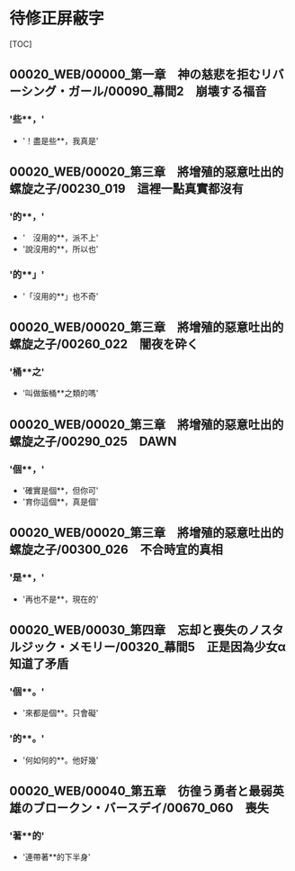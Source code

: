 # 待修正屏蔽字

[TOC]

## 00020_WEB/00000_第一章　神の慈悲を拒むリバーシング・ガール/00090_幕間2　崩壊する福音

### '些**，'

- '！盡是些**，我真是'


## 00020_WEB/00020_第三章　將增殖的惡意吐出的螺旋之子/00230_019　這裡一點真實都沒有

### '的**，'

- '　沒用的**，派不上'
- '說沒用的**，所以也'

### '的**」'

- '「沒用的**」也不奇'


## 00020_WEB/00020_第三章　將增殖的惡意吐出的螺旋之子/00260_022　闇夜を砕く

### '桶**之'

- '叫做飯桶**之類的嗎'


## 00020_WEB/00020_第三章　將增殖的惡意吐出的螺旋之子/00290_025　DAWN

### '個**，'

- '確實是個**，但你可'
- '育你這個**，真是個'


## 00020_WEB/00020_第三章　將增殖的惡意吐出的螺旋之子/00300_026　不合時宜的真相

### '是**，'

- '再也不是**，現在的'


## 00020_WEB/00030_第四章　忘却と喪失のノスタルジック・メモリー/00320_幕間5　正是因為少女α知道了矛盾

### '個**。'

- '來都是個**。只會礙'

### '的**。'

- '何如何的**。他好幾'


## 00020_WEB/00040_第五章　彷徨う勇者と最弱英雄のブロークン・バースデイ/00670_060　喪失

### '著**的'

- '連帶著**的下半身'
